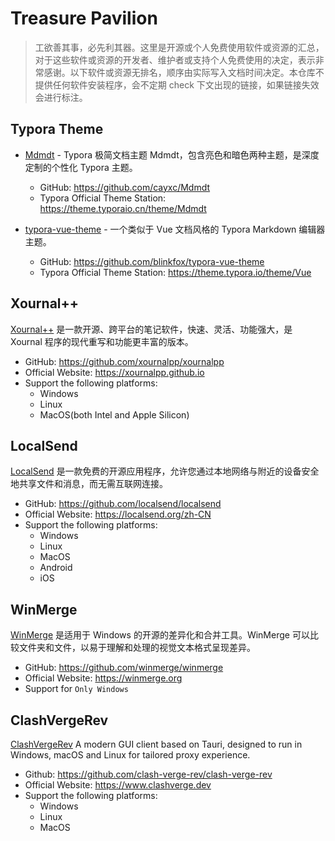 # Treasure Pavilion

> 工欲善其事，必先利其器。这里是开源或个人免费使用软件或资源的汇总，对于这些软件或资源的开发者、维护者或支持个人免费使用的决定，表示非常感谢。以下软件或资源无排名，顺序由实际写入文档时间决定。本仓库不提供任何软件安装程序，会不定期 check 下文出现的链接，如果链接失效会进行标注。

## Typora Theme

* [Mdmdt](./TyporaTheme/Mdmdt.md) - Typora 极简文档主题 Mdmdt，包含亮色和暗色两种主题，是深度定制的个性化 Typora 主题。
    * GitHub: https://github.com/cayxc/Mdmdt
    * Typora Official Theme Station: https://theme.typoraio.cn/theme/Mdmdt


* [typora-vue-theme](./TyporaTheme/typora-vue-theme.md) - 一个类似于 Vue 文档风格的 Typora Markdown 编辑器主题。
    * GitHub: https://github.com/blinkfox/typora-vue-theme
    * Typora Official Theme Station: https://theme.typora.io/theme/Vue


## Xournal++

[Xournal++](./Xournalpp/Xournalpp.md) 是一款开源、跨平台的笔记软件，快速、灵活、功能强大，是 Xournal 程序的现代重写和功能更丰富的版本。

* GitHub: https://github.com/xournalpp/xournalpp
* Official Website: https://xournalpp.github.io
* Support the following platforms:
    * Windows
    * Linux
    * MacOS(both Intel and Apple Silicon)


## LocalSend

[LocalSend](./LocalSend/LocalSend.md) 是一款免费的开源应用程序，允许您通过本地网络与附近的设备安全地共享文件和消息，而无需互联网连接。

* GitHub: https://github.com/localsend/localsend
* Official Website: https://localsend.org/zh-CN
* Support the following platforms:
    * Windows
    * Linux
    * MacOS
    * Android
    * iOS

## WinMerge

[WinMerge](./WinMerge/WinMerge.md) 是适用于 Windows 的开源的差异化和合并工具。WinMerge 可以比较文件夹和文件，以易于理解和处理的视觉文本格式呈现差异。

* GitHub: https://github.com/winmerge/winmerge
* Official Website: https://winmerge.org
* Support for `Only Windows`

## ClashVergeRev

[ClashVergeRev](./ClashVerge/ClashVergeRev.md) A modern GUI client based on Tauri, designed to run in Windows, macOS and Linux for tailored proxy experience.

* Github: https://github.com/clash-verge-rev/clash-verge-rev
* Official Website: https://www.clashverge.dev
* Support the following platforms:
    * Windows
    * Linux
    * MacOS
